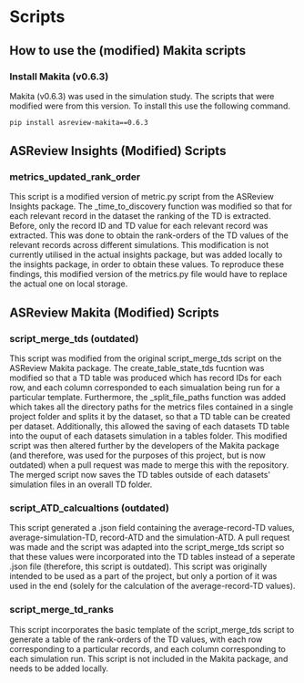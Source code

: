 # Scripts

## How to use the (modified) Makita scripts

### Install Makita (v0.6.3)

Makita (v0.6.3) was used in the simulation study. The scripts that were modified were from this version. To install this use the following command. 

````bash
pip install asreview-makita==0.6.3
````

## ASReview Insights (Modified) Scripts 

### metrics_updated_rank_order 

This script is a modified version of metric.py script from the ASReview Insights package. The _time_to_discovery function was modified so that for each relevant record in
the dataset the ranking of the TD is extracted. Before, only the record ID and TD value for each relevant record was extracted. This was done to obtain the rank-orders
of the TD values of the relevant records across different simulations. This modification is not currently utilised in the actual insights package, but was added locally to
the insights package, in order to obtain these values. To reproduce these findings, this modified version of the metrics.py file would have to replace the actual one on local storage. 

## ASReview Makita (Modified) Scripts 

### script_merge_tds (outdated)

This script was modified from the original script_merge_tds script on the ASReview Makita package. The create_table_state_tds fucntion was modified so that a TD table was produced
which has record IDs for each row, and each column corresponded to each simualation being run for a particular template. Furthermore, the _split_file_paths function was added which 
takes all the directory paths for the metrics files contained in a single project folder and splits it by the dataset, so that a TD table can be created per dataset. Additionally, this 
allowed the saving of each datasets TD table into the ouput of each datasets simulation in a tables folder. This modified script was then altered further by the developers of the Makita 
package (and therefore, was used for the purposes of this project, but is now outdated) when a pull request was made to merge this with the repository. The merged script now saves the TD 
tables outside of each datasets' simulation files in an overall TD folder. 

### script_ATD_calcualtions (outdated)

This script generated a .json field containing the average-record-TD values, average-simulation-TD, record-ATD and the simulation-ATD. A pull request was made and the script was adapted 
into the script_merge_tds script so that these values were incorporated into the TD tables instead of a seperate .json file (therefore, this script is outdated). This script was originally
intended to be used as a part of the project, but only a portion of it was used in the end (solely for the calculation of the average-record-TD values). 

### script_merge_td_ranks

This script incorporates the basic template of the script_merge_tds script to generate a table of the rank-orders of the TD values, with each row corresponding to a particular records, and 
each column corresponding to each simulation run. This script is not included in the Makita package, and needs to be added locally. 
